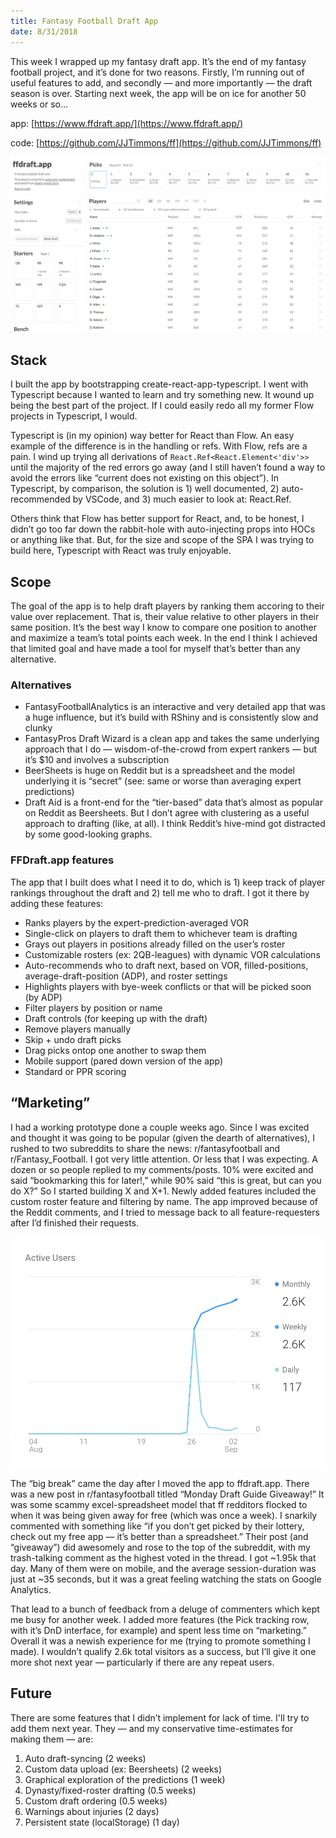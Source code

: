 ```yaml
---
title: Fantasy Football Draft App
date: 8/31/2018
---
```


This week I wrapped up my fantasy draft app. It’s the end of my fantasy football project, and it’s done for two reasons. Firstly, I’m running out of useful features to add, and secondly — and more importantly — the draft season is over. Starting next week, the app will be on ice for another 50 weeks or so...

app: [https://www.ffdraft.app/](https://www.ffdraft.app/)

code: [https://github.com/JJTimmons/ff](https://github.com/JJTimmons/ff)

![ffdraft.app screenshot](./1.png)

## Stack

I built the app by bootstrapping create-react-app-typescript. I went with Typescript because I wanted to learn and try something new. It wound up being the best part of the project. If I could easily redo all my former Flow projects in Typescript, I would.

Typescript is (in my opinion) way better for React than Flow. An easy example of the difference is in the handling or refs. With Flow, refs are a pain. I wind up trying all derivations of `React.Ref<React.Element<'div'>>` until the majority of the red errors go away (and I still haven’t found a way to avoid the errors like “current does not existing on this object”). In Typescript, by comparison, the solution is 1) well documented, 2) auto-recommended by VSCode, and 3) much easier to look at: React.Ref<HTMLDivElement>.

Others think that Flow has better support for React, and, to be honest, I didn’t go too far down the rabbit-hole with auto-injecting props into HOCs or anything like that. But, for the size and scope of the SPA I was trying to build here, Typescript with React was truly enjoyable.

## Scope

The goal of the app is to help draft players by ranking them accoring to their value over replacement. That is, their value relative to other players in their same position. It’s the best way I know to compare one position to another and maximize a team’s total points each week. In the end I think I achieved that limited goal and have made a tool for myself that’s better than any alternative.

### Alternatives

- FantasyFootballAnalytics is an interactive and very detailed app that was a huge influence, but it’s build with RShiny and is consistently slow and clunky
- FantasyPros Draft Wizard is a clean app and takes the same underlying approach that I do — wisdom-of-the-crowd from expert rankers — but it’s $10 and involves a subscription
- BeerSheets is huge on Reddit but is a spreadsheet and the model underlying it is “secret” (see: same or worse than averaging expert predictions)
- Draft Aid is a front-end for the “tier-based” data that’s almost as popular on Reddit as Beersheets. But I don’t agree with clustering as a useful approach to drafting (like, at all). I think Reddit’s hive-mind got distracted by some good-looking graphs.

### FFDraft.app features

The app that I built does what I need it to do, which is 1) keep track of player rankings throughout the draft and 2) tell me who to draft. I got it there by adding these features:

- Ranks players by the expert-prediction-averaged VOR
- Single-click on players to draft them to whichever team is drafting
- Grays out players in positions already filled on the user’s roster
- Customizable rosters (ex: 2QB-leagues) with dynamic VOR calculations
- Auto-recommends who to draft next, based on VOR, filled-positions, average-draft-position (ADP), and roster settings
- Highlights players with bye-week conflicts or that will be picked soon (by ADP)
- Filter players by position or name
- Draft controls (for keeping up with the draft)
- Remove players manually
- Skip + undo draft picks
- Drag picks ontop one another to swap them
- Mobile support (pared down version of the app)
- Standard or PPR scoring

## “Marketing”

I had a working prototype done a couple weeks ago. Since I was excited and thought it was going to be popular (given the dearth of alternatives), I rushed to two subreddits to share the news: r/fantasyfootball and r/Fantasy_Football. I got very little attention. Or less that I was expecting. A dozen or so people replied to my comments/posts. 10% were excited and said “bookmarking this for later!,” while 90% said “this is great, but can you do X?” So I started building X and X+1. Newly added features included the custom roster feature and filtering by name. The app improved because of the Reddit comments, and I tried to message back to all feature-requesters after I’d finished their requests.

![google analytics](./2.png)

The “big break” came the day after I moved the app to ffdraft.app. There was a new post in r/fantasyfootball titled “Monday Draft Guide Giveaway!” It was some scammy excel-spreadsheet model that ff redditors flocked to when it was being given away for free (which was once a week). I snarkily commented with something like “if you don’t get picked by their lottery, check out my free app — it’s better than a spreadsheet.” Their post (and “giveaway”) did awesomely and rose to the top of the subreddit, with my trash-talking comment as the highest voted in the thread. I got ~1.95k that day. Many of them were on mobile, and the average session-duration was just at ~35 seconds, but it was a great feeling watching the stats on Google Analytics.

That lead to a bunch of feedback from a deluge of commenters which kept me busy for another week. I added more features (the Pick tracking row, with it’s DnD interface, for example) and spent less time on “marketing.” Overall it was a newish experience for me (trying to promote something I made). I wouldn’t qualify 2.6k total visitors as a success, but I’ll give it one more shot next year — particularly if there are any repeat users.

## Future

There are some features that I didn’t implement for lack of time. I'll try to add them next year. They — and my conservative time-estimates for making them — are:

1. Auto draft-syncing (2 weeks)
2. Custom data upload (ex: Beersheets) (2 weeks)
3. Graphical exploration of the predictions (1 week)
4. Dynasty/fixed-roster drafting (0.5 weeks)
5. Custom draft ordering (0.5 weeks)
6. Warnings about injuries (2 days)
7. Persistent state (localStorage) (1 day)

